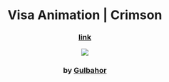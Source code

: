 <div align="center">

# Visa Animation | Crimson

### <a href="https://visa21.netlify.app/"> link </a>

<img src="admin/base.gif">

### by <a href="https://github.com/guli2103"> Gulbahor </a>

</div>